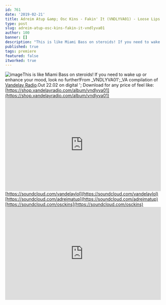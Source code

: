 ```yaml
---
id: 761
date: '2019-02-21'
title: Adreim Atup &amp; Osc Kins - Fakin' It (VNDLYVA01) - Loose Lips
type: post
slug: adreim-atup-osc-kins-fakin-it-vndlyva01
author: 100
banner: []
description: "This is like Miami Bass on steroids! If you need to wake up or enhance your mood, look no further! From VNDLYVA01\_VA compilation of Vandelay Radio. Out 22.02 on digital – Download for any price of feel like: https://shop.vandelayradio.com/album/vndlyva01 https://soundcloud.com/vandelaylol https://soundcloud.com/adreimatup https://soundcloud.com/osckins [...]Read More..."
published: true
tags: premiere
featured: false
itworked: true
---
```

![image](../undefined)This is like Miami Bass on steroids! If you need to wake up or enhance your mood, look no further!From _VNDLYVA01';_VA compilation of [Vandelay Radio](https://vandelayradio.com/).Out 22.02 on digital '; Download for any price of feel like: [https://shop.vandelayradio.com/album/vndlyva01](https://shop.vandelayradio.com/album/vndlyva01)<iframe width='100%' height='300' scrolling='no' frameborder='no' allow='autoplay' src='https://w.soundcloud.com/player/?url=https%3A//api.soundcloud.com/tracks/579179691&color=%23ff5500&auto_play=false&hide_related=false&show_comments=true&show_user=true&show_reposts=false&show_teaser=true'></iframe>[https://soundcloud.com/vandelaylol](https://soundcloud.com/vandelaylol)[https://soundcloud.com/adreimatup](https://soundcloud.com/adreimatup)[https://soundcloud.com/osckins](https://soundcloud.com/osckins)<iframe width='100%' height='300' scrolling='no' frameborder='no' allow='autoplay' src='https://www.youtube.com/embed/FOMaGUqzJCQ'></iframe>